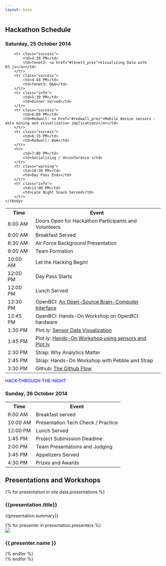 ```yaml
---
layout: base 
---
```


<section id="schedule">
    <div class="container">
        <div class="page-header">
        <h2>Hackathon Schedule</h2>
        <h3>Saturday, 25 October 2014</h3>
    </div>

<table class="table">
    <tbody>
        <tr>
            <th>Time</th>
            <th>Event</th>
        </tr>
        <tr >
            <td>8:00 AM</td>
            <td>Doors Open for Hackathon Participants and Volunteers</td>
        </tr>
        <tr class="info">
            <td>8:00 AM</td>
            <td>Breakfast Served</td>
        </tr>
        <tr class="success">
            <td>8:30 AM</td>
            <td>Air Force Background Presentation</td>
        </tr>
        <tr>
            <td>9:00 AM</td>
            <td>Team Formation</td>
        </tr>
        <tr>
            <td>10:00 AM</td>
            <td>Let the Hacking Begin!</td>
        </tr>
        <tr class="warning">
            <td>12:00 PM</td>
            <td>Day Pass Starts</td>
        </tr>
        <tr class="info">
            <td>12:00 PM</td>
            <td>Lunch Served</td>
        </tr>
        <tr class="success">
            <td>12:30 PM</td>
        <td>OpenBCI: <a href="#openbci">An Open-Source Brain-Computer Interface</a></td>
        </tr>   
        <tr class="success">
            <td>12:45 PM</td>
            <td>OpenBCI: Hands-On Workshop on OpenBCI hardware</td>
        </tr>
        <tr class="success">
            <td>1:30 PM</td>
            <td>Plot.ly: <a href="#plotly">Sensor Data Visualization</a></td>
        </tr>
        <tr class="success">
            <td>1:45 PM</td>
            <td>Plot.ly: <a href="https://plot.ly/workshop/">Hands-On Workshop using sensors and Plot.ly</a></td>
        </tr>
        <tr class="success">
            <td>2:30 PM</td>
            <td>Strap: Why Analytics Matter</td>
        </tr>
        <tr class="success">
            <td>2:45 PM</td>
            <td>Strap: Hands-On Workshop with Pebble and Strap</td>
        </tr>
        <tr class="success">
            <td>3:30 PM</td>
            <td>Github: <a href="#github_flow">The Github Flow</a></td>
        </tr>

        <tr class="success">
            <td>4:30 PM</td>
            <td>Tenet3: <a href="#tenet3_prez">Visualizing Data with D3.js</a></td>
        </tr>
        <tr class="success">
            <td>4:45 PM</td>
            <td>Tenet3: Q&A</td>
        </tr>
        <tr class="info">
            <td>5:30 PM</td>
            <td>Dinner Served</td>
        </tr>
        <tr class="success">
            <td>6:00 PM</td>
            <td>Redwall: <a href="#redwall_prez">Mobile device sensors - data mining and visualization implications</a></td>
        </tr>
        <tr class="success">
            <td>6:15 PM</td>
            <td>Redwall: Q&A</td>
        </tr>
        <tr>
            <td>7:00 PM</td>
            <td>Socializing / Unconference </td>
        </tr>
        <tr class="warning">
            <td>10:30 PM</td>
            <td>Day Pass Ends</td>
        </tr>
        <tr class="info">
            <td>11:00 PM</td>
            <td>Late Night Snack Served</td>
        </tr>
    </tbody>
</table>

<p> 
<div style="color: blue;">HACK-THROUGH-THE-NIGHT</div>
</p>

<h3>Sunday, 26 October 2014</h3>
<table class="table">
    <tbody>
        <tr>
            <th>Time</th>
            <th>Event</th>
        </tr>
        <tr class="info">
            <td>8:00 AM</td>
            <td>Breakfast served</td>
        </tr>
        <tr>
            <td>10:00 AM</td>
            <td>Presentation Tech Check / Practice</td>
        </tr>
        <tr class="info">
            <td>12:00 PM</td>
            <td>Lunch Served</td>
        </tr>
        <tr>
            <td>1:45 PM</td>
            <td>Project Submission Deadline</td>
        </tr>
        <tr>
            <td>2:00 PM</td>
            <td>Team Presentations and Judging</td>
        </tr>
        <tr class="info">
            <td>3:45 PM</td>
            <td>Appetizers Served</td>
        </tr>
        <tr>
            <td>4:30 PM</td>
            <td>Prizes and Awards</td>
        </tr>
    </tbody>
</table>
</div>
</section>
<section id="presentations">
<div class="container">

<h2>Presentations and Workshops</h2>

{% for presentation in site.data.presentations %}
<div class="presentation">
<h3 id="{{presentation.id}}">{{presentation.title}}</h3>
<div class="row">
<div class="col-xs-12 col-sm-9">
{{presentation.summary}}
</p>
</div>
<div class="col-sm-3">
{% for presenter in presentation.presenters %}
    <div class="display-block volunteer pull-right">
        <img src="{{ presenter.photo | asset_path }}"  class="img-responsive img-rounded" />
            <div class="caption text-center">
                <h3>{{ presenter.name }}</h3>
            </div>
        </div>
{% endfor %}
</div><!-- end presenters -->
</div><!--end row -->

</div>
{% endfor %}

</div>
</section>